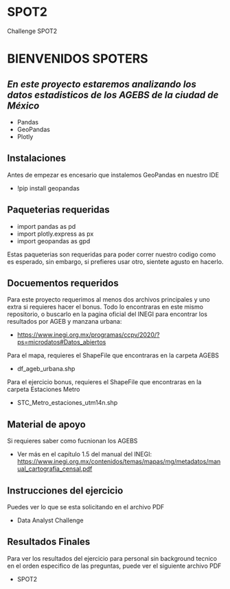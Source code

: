 # SPOT2
Challenge SPOT2
# BIENVENIDOS SPOTERS
## _En este proyecto estaremos analizando los datos estadisticos de los AGEBS de la ciudad de México_

- Pandas
- GeoPandas
- Plotly 

## Instalaciones

Antes de empezar es encesario que instalemos GeoPandas en nuestro IDE
- !pip install geopandas

## Paqueterias requeridas
- import pandas as pd
- import plotly.express as px
- import geopandas as gpd

Estas paqueterias son requeridas para poder correr nuestro codigo como es esperado, sin embargo, si prefieres usar otro, sientete agusto en hacerlo.

## Docuementos requeridos
Para este proyecto requerimos al menos dos archivos principales y uno extra si requieres hacer el bonus. Todo lo encontraras en este mismo repositorio, o buscarlo en la pagina oficial del INEGI para encontrar los resultados por AGEB y manzana urbana:
- https://www.inegi.org.mx/programas/ccpv/2020/?ps=microdatos#Datos_abiertos

Para el mapa, requieres el ShapeFile que encontraras en la carpeta AGEBS
- df_ageb_urbana.shp

Para el ejercicio bonus,  requieres el ShapeFile que encontraras en la carpeta Estaciones Metro
- STC_Metro_estaciones_utm14n.shp

## Material de apoyo
Si requieres saber como fucnionan los AGEBS
- Ver más en el capítulo 1.5 del manual del INEGI: https://www.inegi.org.mx/contenidos/temas/mapas/mg/metadatos/manual_cartografia_censal.pdf

## Instrucciones del ejercicio
Puedes ver lo que se esta solicitando en el archivo PDF
- Data Analyst Challenge 

## Resultados Finales
Para ver los resultados del ejercicio para personal sin background tecnico en el orden especifico de las preguntas, puede ver el siguiente archivo PDF
- SPOT2
